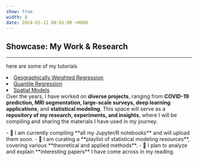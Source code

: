 ```yaml
---
show: true
width: 8
date: 2024-01-12 00:01:00 +0800
---
```


<div class="p-4">
    <h2>Showcase: My Work & Research</h2>
    <hr />
    <p>
        here are some of my tutorials
        <li><a href="https://shryshdshmkh.github.io/gwr-analysis/gwr.html">Geographically Weighted Regression</a></li>
       <li><a href="https://shryshdshmkh.github.io/gwr-analysis/quantile.html">Quantile Regression</a></li>
        <li><a href="spatial.html">Spatial Models</a></li>
        Over the years, I have worked on <strong>diverse projects</strong>, ranging from <strong>COVID-19 prediction, MRI segmentation, large-scale surveys, deep learning applications</strong>, and <strong>statistical modeling</strong>. This space will serve as a <strong>repository of my research, experiments, and insights</strong>, where I will be compiling and sharing the materials I have used in my journey.
    </p>
</div>
- 📌 I am currently compiling **all my Jupyter/R notebooks** and will upload them soon.
- 📌 I am curating a **playlist of statistical modeling resources**, covering various **theoretical and applied methods**.
- 📌 I plan to analyze and explain **interesting papers** I have come across in my reading.
